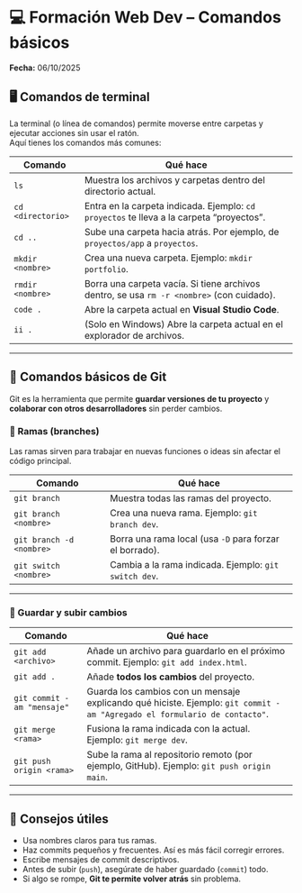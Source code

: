 # 💻 Formación Web Dev – Comandos básicos  
**Fecha:** 06/10/2025  

## 🖥️ Comandos de terminal

La terminal (o línea de comandos) permite moverse entre carpetas y ejecutar acciones sin usar el ratón.  
Aquí tienes los comandos más comunes:

| Comando | Qué hace |
|----------|-----------|
| `ls` | Muestra los archivos y carpetas dentro del directorio actual. |
| `cd <directorio>` | Entra en la carpeta indicada. Ejemplo: `cd proyectos` te lleva a la carpeta “proyectos”. |
| `cd ..` | Sube una carpeta hacia atrás. Por ejemplo, de `proyectos/app` a `proyectos`. |
| `mkdir <nombre>` | Crea una nueva carpeta. Ejemplo: `mkdir portfolio`. |
| `rmdir <nombre>` | Borra una carpeta vacía. Si tiene archivos dentro, se usa `rm -r <nombre>` (con cuidado). |
| `code .` | Abre la carpeta actual en **Visual Studio Code**. |
| `ii .` | (Solo en Windows) Abre la carpeta actual en el explorador de archivos. |

---

## 🧩 Comandos básicos de Git

Git es la herramienta que permite **guardar versiones de tu proyecto** y **colaborar con otros desarrolladores** sin perder cambios.

### 🔹 Ramas (branches)

Las ramas sirven para trabajar en nuevas funciones o ideas sin afectar el código principal.

| Comando | Qué hace |
|----------|-----------|
| `git branch` | Muestra todas las ramas del proyecto. |
| `git branch <nombre>` | Crea una nueva rama. Ejemplo: `git branch dev`. |
| `git branch -d <nombre>` | Borra una rama local (usa `-D` para forzar el borrado). |
| `git switch <nombre>` | Cambia a la rama indicada. Ejemplo: `git switch dev`. |

---

### 🔹 Guardar y subir cambios

| Comando | Qué hace |
|----------|-----------|
| `git add <archivo>` | Añade un archivo para guardarlo en el próximo commit. Ejemplo: `git add index.html`. |
| `git add .` | Añade **todos los cambios** del proyecto. |
| `git commit -am "mensaje"` | Guarda los cambios con un mensaje explicando qué hiciste. Ejemplo: `git commit -am "Agregado el formulario de contacto"`. |
| `git merge <rama>` | Fusiona la rama indicada con la actual. Ejemplo: `git merge dev`. |
| `git push origin <rama>` | Sube la rama al repositorio remoto (por ejemplo, GitHub). Ejemplo: `git push origin main`. |

---

## 🧠 Consejos útiles

- Usa nombres claros para tus ramas.  
- Haz commits pequeños y frecuentes. Así es más fácil corregir errores.  
- Escribe mensajes de commit descriptivos.  
- Antes de subir (`push`), asegúrate de haber guardado (`commit`) todo.  
- Si algo se rompe, **Git te permite volver atrás** sin problema.  
